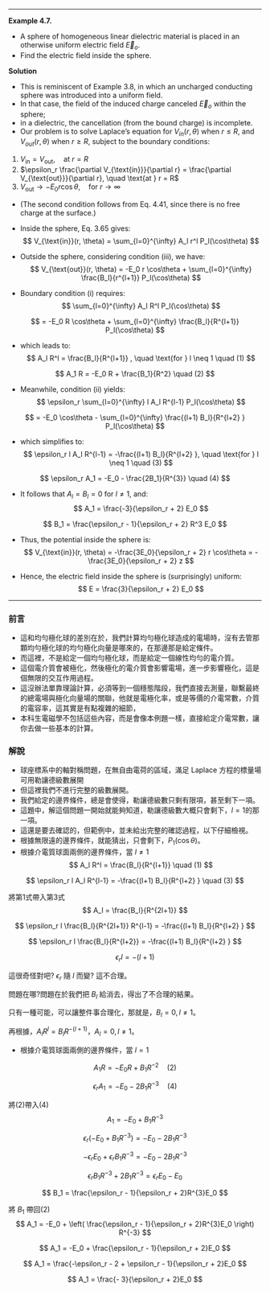 

---

**Example 4.7.** 

- A sphere of homogeneous linear dielectric material is placed in an otherwise uniform electric field $\vec{E}_o$. 
- Find the electric field inside the sphere.

**Solution** 

- This is reminiscent of Example 3.8, in which an uncharged conducting sphere was introduced into a uniform field. 
- In that case, the field of the induced charge canceled $\vec{E}_o$ within the sphere; 
- in a dielectric, the cancellation (from the bound charge) is incomplete.
- Our problem is to solve Laplace’s equation for $V_{in}(r,θ)$ when $r \leq R$, and $V_{out}(r,θ)$ when $r \geq R$, subject to the boundary conditions:

1. $V_{\text{in}} = V_{\text{out}}, \quad \text{at } r = R$
2. $\epsilon_r \frac{\partial V_{\text{in}}}{\partial r} = \frac{\partial V_{\text{out}}}{\partial r}, \quad \text{at } r = R$
3. $V_{\text{out}} \to -E_0 r \cos\theta, \quad \text{for } r \to \infty$  

- (The second condition follows from Eq. 4.41, since there is no free charge at the surface.)

- Inside the sphere, Eq. 3.65 gives:
$$
V_{\text{in}}(r, \theta) = \sum_{l=0}^{\infty} A_l r^l P_l(\cos\theta)
$$

- Outside the sphere, considering condition (iii), we have:
$$
V_{\text{out}}(r, \theta) = -E_0 r \cos\theta + \sum_{l=0}^{\infty} \frac{B_l}{r^{l+1}} P_l(\cos\theta)
$$

- Boundary condition (i) requires:
$$
\sum_{l=0}^{\infty} A_l R^l P_l(\cos\theta)
$$

$$
= -E_0 R \cos\theta + \sum_{l=0}^{\infty} \frac{B_l}{R^{l+1}} P_l(\cos\theta)
$$

- which leads to:
$$
A_l R^l = \frac{B_l}{R^{l+1}} , \quad \text{for } l \neq 1  \quad (1)
$$

$$
A_1 R = -E_0 R + \frac{B_1}{R^2} \quad (2)
$$

- Meanwhile, condition (ii) yields:
$$
\epsilon_r \sum_{l=0}^{\infty} l A_l R^{l-1} P_l(\cos\theta)
$$

$$
= -E_0 \cos\theta - \sum_{l=0}^{\infty} \frac{(l+1) B_l}{R^{l+2} } P_l(\cos\theta)
$$

- which simplifies to:
$$
\epsilon_r l A_l R^{l-1} = -\frac{(l+1) B_l}{R^{l+2} }, \quad \text{for } l \neq 1  \quad (3) 
$$

$$
\epsilon_r A_1 = -E_0 - \frac{2B_1}{R^{3}}  \quad (4)      
$$

- It follows that $A_l = B_l = 0$ for $l \neq 1$, and:
$$
A_1 = \frac{-3}{\epsilon_r + 2} E_0
$$

$$
B_1 = \frac{\epsilon_r - 1}{\epsilon_r + 2} R^3 E_0
$$

- Thus, the potential inside the sphere is:
$$
V_{\text{in}}(r, \theta) = -\frac{3E_0}{\epsilon_r + 2} r \cos\theta = -\frac{3E_0}{\epsilon_r + 2} z
$$

- Hence, the electric field inside the sphere is (surprisingly) uniform:
$$
E = \frac{3}{\epsilon_r + 2} E_0
$$

---

### 前言

- 這和均勻極化球的差別在於，我們計算均勻極化球造成的電場時，沒有去管那顆均勻極化球的均勻極化向量是哪來的，在那邊那是給定條件。
- 而這裡，不是給定一個均勻極化球，而是給定一個線性均勻的電介質。
- 這個電介質會被極化，然後極化的電介質會影響電場，進一步影響極化，這是個無限的交互作用過程。
- 這沒辦法單靠理論計算，必須等到一個穩態階段，我們直接去測量，聯繫最終的總電場與極化向量場的關聯，他就是電極化率，或是等價的介電常數，介質的電容率，這其實是有點複雜的細節，
- 本科生電磁學不包括這些內容，而是會像本例題一樣，直接給定介電常數，讓你去做一些基本的計算。

### 解說

- 球座標系中的軸對稱問題，在無自由電荷的區域，滿足 Laplace 方程的標量場可用勒讓德級數展開
- 但這裡我們不進行完整的級數展開。
- 我們給定的邊界條件，總是會使得，勒讓德級數只剩有限項，甚至剩下一項。
- 這題中，解這個問題一開始就能夠知道，勒讓德級數大概只會剩下，$l=1$的那一項。
- 這還是要去確認的，但範例中，並未給出完整的確認過程，以下仔細檢視。
- 根據無限遠的邊界條件，就能猜出，只會剩下，$P_1(\cos\theta)$。
- 根據介電質球面兩側的邊界條件，當 $l\neq 1$
$$
A_l R^l = \frac{B_l}{R^{l+1}} \quad (1)
$$

$$
\epsilon_r l A_l R^{l-1} = -\frac{(l+1) B_l}{R^{l+2} } \quad (3)
$$

將第1式帶入第3式
$$
A_l = \frac{B_l}{R^{2l+1}}
$$

$$
\epsilon_r l \frac{B_l}{R^{2l+1}} R^{l-1} = -\frac{(l+1) B_l}{R^{l+2} }
$$

$$
\epsilon_r l \frac{B_l}{R^{l+2}} = -\frac{(l+1) B_l}{R^{l+2} }
$$

$$
\epsilon_r l = -(l+1)
$$

這很奇怪對吧? $\epsilon_r$ 隨 $l$ 而變? 這不合理。

問題在哪?問題在於我們把 $B_l$ 給消去，得出了不合理的結果。

只有一種可能，可以讓整件事合理化，那就是，$B_l=0, l\neq1$。

再根據，$A_l R^l = B_l R^{-(l+1)}$，$A_l=0, l\neq1$。

- 根據介電質球面兩側的邊界條件，當 $l = 1$

$$
A_1 R = -E_0 R + B_1 R^{-2} \quad (2)
$$

$$
\epsilon_r A_1 = -E_0 - 2 B_1 R^{-3} \quad (4)
$$

將(2)帶入(4)
$$
A_1 = -E_0 + B_1 R^{-3}
$$

$$
\epsilon_r( -E_0 + B_1 R^{-3}) = -E_0 - 2 B_1 R^{-3}
$$

$$
-\epsilon_rE_0 + \epsilon_rB_1 R^{-3} = -E_0 - 2 B_1 R^{-3}
$$

$$
\epsilon_rB_1 R^{-3} + 2 B_1 R^{-3} = \epsilon_rE_0 - E_0
$$

$$
B_1 = \frac{\epsilon_r - 1}{\epsilon_r + 2}R^{3}E_0
$$

將 $B_1$ 帶回(2)
$$
A_1 = -E_0 + \left( \frac{\epsilon_r - 1}{\epsilon_r + 2}R^{3}E_0 \right) R^{-3}
$$

$$
A_1 = -E_0 + \frac{\epsilon_r - 1}{\epsilon_r + 2}E_0
$$

$$
A_1 = \frac{-\epsilon_r - 2 + \epsilon_r - 1}{\epsilon_r + 2}E_0
$$

$$
A_1 = \frac{- 3}{\epsilon_r + 2}E_0
$$

